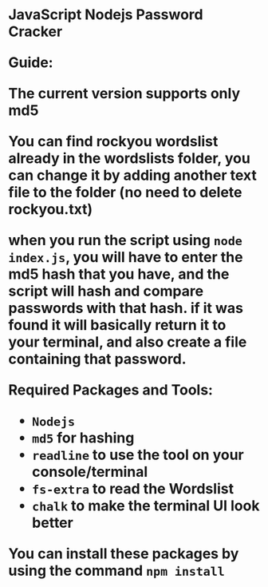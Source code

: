 <h1> JavaScript Nodejs Password Cracker

**Guide:**

The current version supports only **md5**

You can find **rockyou** wordslist already in the wordslists folder, you can change it by adding another text file to the folder (no need to delete rockyou.txt)

when you run the script using `node index.js`, you will have to enter the **md5** hash that you have, and the script will hash and compare passwords with that hash. if it was found it will basically return it to your terminal, and also create a file containing that password.

**Required Packages and Tools:**

* `Nodejs`
* `md5` for hashing
* `readline` to use the tool on your console/terminal
* `fs-extra` to read the Wordslist
* `chalk` to make the terminal UI look better

You can install these packages by using the command `npm install`
